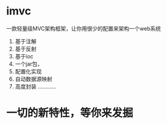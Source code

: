 # imvc
一款轻量级MVC架构框架，让你用很少的配置来架构一个web系统
1. 基于注解
2. 基于反射
3. 基于ioc
4. 一个jar包，
5. 配置化实现
6. 自动数据源映射
7. 高度封装
............
# 一切的新特性，等你来发掘
